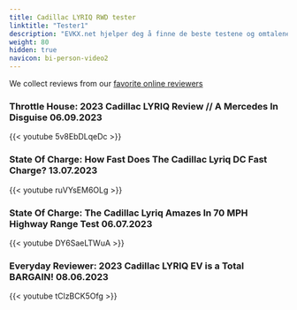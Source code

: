 ```yaml
---
title: Cadillac LYRIQ RWD tester
linktitle: "Tester1"
description: "EVKX.net hjelper deg å finne de beste testene og omtalene av denne modellen. "
weight: 80
hidden: true
navicon: bi-person-video2
---
```

We collect reviews from our [favorite online reviewers](/guides/evreviewers/)

### Throttle House: 2023 Cadillac LYRIQ Review // A Mercedes In Disguise 06.09.2023

{{< youtube 5v8EbDLqeDc >}}

### State Of Charge: How Fast Does The Cadillac Lyriq DC Fast Charge? 13.07.2023

{{< youtube ruVYsEM6OLg >}}

### State Of Charge: The Cadillac Lyriq Amazes In 70 MPH Highway Range Test 06.07.2023

{{< youtube DY6SaeLTWuA >}}

### Everyday Reviewer: 2023 Cadillac LYRIQ EV is a Total BARGAIN! 08.06.2023

{{< youtube tClzBCK5Ofg >}}

